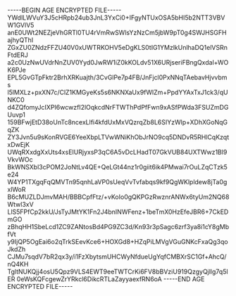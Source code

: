 -----BEGIN AGE ENCRYPTED FILE-----
YWdlLWVuY3J5cHRpb24ub3JnL3YxCi0+IFgyNTUxOSA5bHI5b2NTT3VBVW1GVlV5
anE0UWt2NEZjeVhGRTl0TU4rVmRwSWlsYzNzCm5jbW9pT0g4SWJHSGFHajhyQThI
ZGxZU0ZNdzFFZU40V0xUWTRKOHV5eDgKLS0tIG1YMzlkUnlhaDQ1elVSRnFtdERJ
a2c0UzNwUVdrNnZUV0Yyd0JwRW1iZ0kKOLdv51X6URjseriFBngQxdal+WOK6PJe
EPL5GvGTpFktr2BrhXRKuajth/3CvGlPe7p4FB/JnFjcl0PxNNqTAebavHjvvbms
l5lMXLz+pxXN7c/ClZ1KMGyeKs5s6NKNXaUx9fWlZm+PpdYYAxTxJ1ck3/qUNKC0
d4ZQfomyJcIXPI6wcwzfI2lOqkcdNrFTWThPdPfFwn9xASfPWda3FSUZmDGUuvp1
159BFwjEtD38oUnTc8ncexLlfi4kfdUxMxVQzrqZb8L6SIYzWlp+XDhXGoNqGqZK
ZY3Jvn5u9sKonRVGE6YeeXbpLTVwWNiKhObJrNO9cq5DNDvR5RHlCqKzqtxDwEjK
UWqRXxdgXxUts4xsEIURjyxsP3qC6A5vDcLHadT07GkVUB84UXTWwz1Bl9VkvWOc
BkWNSXbl3cPOM2JoNtLv4QE+QeLGt44nz1r0giit6ik4PMwai7rOuLZqCTzk5e24
W4YP1TXgqFqQMVTn95qnhLaVP0sUeqVvTvfabqs9kf9QgWKlpldew8jTa0gxlWoR
B6cMUZLDJmvMAH/BBBCpfFtz/+vKoIo0gQKPGzRwznrANWx6tyUm2NQ68Wtwl3xV
LlS5FPfCp2kkU/JsTyJMtYK1Fn2J4bnINWFenz+1beTmX0HzEfeJBR6+7CkEDmGO
zBhqHH1SbeLcd1ZC9ZANtosBd4PG9ZC3d/Kn93r3pSagc6zrf3ya8i1cY8gMbfVt
y9IjQP5OgEai6o2qTrkSEevKce6+HOXGd8+HZqPiLMVgVGuGNKcFxaQg3qoJkdZh
CJMu7sqdV7bR2qx3y/i1FzXbytsmUHCWyNfdueUgYqfCMBXrSC1Gf+AhcQ/nQ4KH
TgltNUKQjj4osU5Qpz9VLS4EWT9eeTWTCrKi6FV8bBVziU919QzgyQjllg7q5lER
0eWsKQFcgewZrYRkcl6DikcRTLaZayyaexfRN6oA
-----END AGE ENCRYPTED FILE-----
